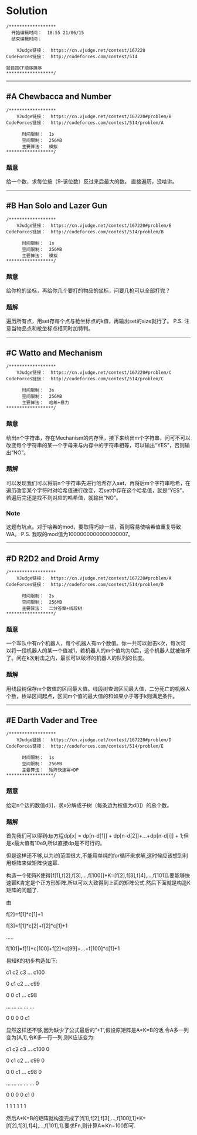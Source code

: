 # Solution
```
/******************
  开始编辑时间：  18:55 21/06/15
  结束编辑时间：  

    VJudge链接：  https://cn.vjudge.net/contest/167220
CodeForces链接：  http://codeforces.com/contest/514

题目按CF顺序排序
******************/
```

***

## #A Chewbaсca and Number
```
/******************
    VJudge链接：  https://cn.vjudge.net/contest/167220#problem/B
CodeForces链接：  http://codeforces.com/contest/514/problem/A

      时间限制：  1s
      空间限制：  256MB
      主要算法：  模拟
******************/
```
### 题意
给一个数，求每位按（9-该位数）反过来后最大的数。
直接遍历，没啥讲。

***
## #B Han Solo and Lazer Gun
```
/******************
    VJudge链接：  https://cn.vjudge.net/contest/167220#problem/E
CodeForces链接：  http://codeforces.com/contest/514/problem/B

      时间限制：  1s
      空间限制：  256MB
      主要算法：  模拟
******************/
```
### 题意
给你枪的坐标，再给你几个要打的物品的坐标，问要几枪可以全部打完？
### 题解
遍历所有点，用set存每个点与枪坐标点的k值，再输出set的size就行了。
P.S. 注意当物品点和枪坐标点相同时加特判。

***
## #C Watto and Mechanism
```
/******************
    VJudge链接：  https://cn.vjudge.net/contest/167220#problem/C
CodeForces链接：  http://codeforces.com/contest/514/problem/C

      时间限制：  3s
      空间限制：  256MB
      主要算法：  哈希+暴力
******************/
```
### 题意
给出n个字符串，存在Mechanism的内存里，接下来给出m个字符串，问可不可以改变每个字符串的某一个字母来与内存中的字符串相等，可以输出“YES”，否则输出“NO”。
### 题解
可以发现我们可以将前n个字符串先进行哈希存入set，再将后m个字符串哈希，在遍历改变某个字符时对哈希值进行改变，若set中存在这个哈希值，就是“YES”，若遍历完还是找不到对应的哈希值，就输出“NO”。
### Note
这题有坑点。对于哈希的mod，要取得巧妙一些，否则容易使哈希值重复导致WA。
P.S. 我取的mod值为1000000000000000007。

***
## #D R2D2 and Droid Army
```
/******************
    VJudge链接：  https://cn.vjudge.net/contest/167220#problem/A
CodeForces链接：  http://codeforces.com/contest/514/problem/D

      时间限制：  2s
      空间限制：  256MB
      主要算法：  二分答案+线段树
******************/
```
### 题意
一个军队中有n个机器人，每个机器人有m个数值。你一共可以射击k次，每次可以将一段机器人的某一个值减1，若机器人的m个值均为0后，这个机器人就被破坏了。问在k次射击之内，最长可以破坏的机器人的队列的长度。
### 题解
用线段树保存m个数值的区间最大值。线段树查询区间最大值，二分死亡的机器人个数，枚举区间起点，区间m个值的最大值的和如果小于等于k则满足条件。

***
## #E Darth Vader and Tree
```
/******************
    VJudge链接：  https://cn.vjudge.net/contest/167220#problem/D
CodeForces链接：  http://codeforces.com/contest/514/problem/E

      时间限制：  1s
      空间限制：  256MB
      主要算法：  矩阵快速幂+DP
******************/
```
### 题意
给定n个边的数值d[i]，求x分解成子树（每条边为权值为d[i]）的总个数。
### 题解
首先我们可以得到dp方程dp[x] = dp[n-d[1]] + dp[n-d[2]]+...+dp[n-d[i]] + 1;但是x最大值有10e9,所以直接dp是不可行的。

但是这样还不够,以为i的范围很大,不能用单纯的for循环来求解,这时候应该想到利用矩阵来做矩阵快速幂. 

构造一个矩阵K使得[f[1],f[2],f[3],...,f[100]]*K=[f[2],f[3],f[4],...,f[101]].要能够快速幂K肯定是个正方形矩阵.所以可以大致得到上面的矩阵公式.然后下面就是构造K矩阵的问题了. 

由

f[2]=f[1]*c[1]+1

f[3]=f[1]*c[2]+f[2]*c[1]+1
  
.....
  
f[101]=f[1]*c[100]+f[2]*c[99]+…+f[100]*c[1]+1
  
易知K的初步构造如下: 
  
c1  c2  c3  ... c100

 0  c1  c2  ... c99
 
 0   0  c1  ... c98
 
... ... ... ... ...

 0   0   0   0  c1
 
显然这样还不够,因为缺少了公式最后的”+1”,假设原矩阵是A*K=B的话,令A多一列变为[A,1],令K多一行一列,则K应该变为: 

c1  c2  c3  ... c100 0

 0  c1  c2  ... c99  0
 
 0   0  c1  ... c98  0
 
... ... ... ... ...  0

 0   0   0   0  c1   0
 
 1   1   1   1   1   1
 
然后A*K=B的矩阵就构造完成了[f[1],f[2],f[3],...,f[100],1]*K=[f[2],f[3],f[4],...,f[101],1].要求Fn,则计算A∗Kn−100即可.
